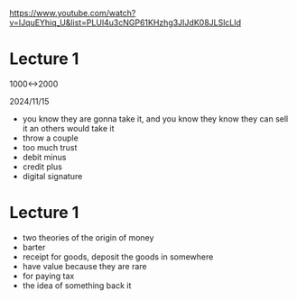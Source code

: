 https://www.youtube.com/watch?v=IJquEYhiq_U&list=PLUl4u3cNGP61KHzhg3JIJdK08JLSlcLId

# Lecture 1

1000<->2000

2024/11/15

- you know they are gonna take it, and you know they know they can sell it an others would take it
- throw a couple
- too much trust
- debit minus
- credit plus
- digital signature

# Lecture 1

- two theories of the origin of money
- barter
- receipt for goods, deposit the goods in somewhere
- have value because they are rare
- for paying tax
- the idea of something back it
